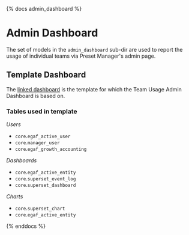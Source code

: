 {% docs admin_dashboard %}
# Admin Dashboard
The set of models in the `admin_dashboard` sub-dir are used to report the usage of individual teams via Preset Manager's admin page.

## Template Dashboard
The [linked dashboard](https://2cad1810.us1a.app.preset.io/superset/dashboard/preset-metadata/?native_filters_key=o70f771nBw0xc0OGiukznUXX-hXsyLeLGeMfSqENjOh9cc6BHeSdlGXtlxfoRjdf) is the template for
which the Team Usage Admin Dashboard is based on.

### Tables used in template
*Users*
- `core`.`egaf_active_user`
- `core`.`manager_user`
- `core`.`egaf_growth_accounting`

*Dashboards*
- `core`.`egaf_active_entity`
- `core`.`superset_event_log`
- `core`.`superset_dashboard`

*Charts*
- `core`.`superset_chart`
- `core`.`egaf_active_entity`

{% enddocs %}
